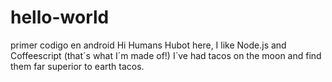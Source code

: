 # hello-world
primer codigo en android
Hi Humans
Hubot here, I like Node.js and Coffeescript (that´s what I´m made of!)
I´ve had tacos on the moon and find them far superior to earth tacos.
